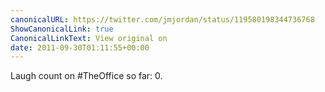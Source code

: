 ```yaml
---
canonicalURL: https://twitter.com/jmjordan/status/119580198344736768
ShowCanonicalLink: true
CanonicalLinkText: View original on
date: 2011-09-30T01:11:55+00:00
---
```

Laugh count on #TheOffice so far: 0.